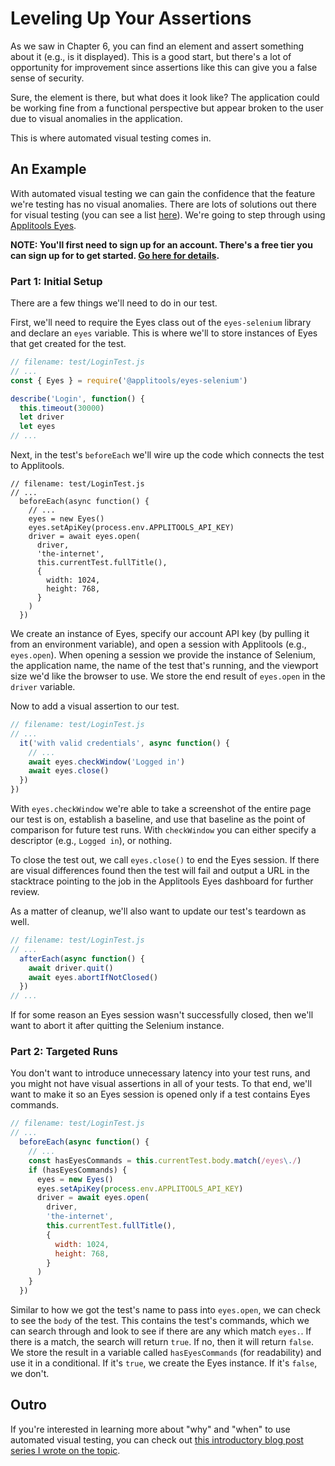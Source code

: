 # Leveling Up Your Assertions

As we saw in Chapter 6, you can find an element and assert something about it (e.g., is it displayed). This is a good start, but there's a lot of opportunity for improvement since assertions like this can give you a false sense of security.

Sure, the element is there, but what does it look like? The application could be working fine from a functional perspective but appear broken to the user due to visual anomalies in the application.

This is where automated visual testing comes in.

## An Example

With automated visual testing we can gain the confidence that the feature we're testing has no visual anomalies. There are lots of solutions out there for visual testing (you can see a list [here](https://applitools.com/blog/how-to-do-visual-testing-with-selenium)). We're going to step through using [Applitools Eyes](https://applitools.com).

__NOTE: You'll first need to sign up for an account. There's a free tier you can sign up for to get started. [Go here for details](https://applitools.com/users/register).__

### Part 1: Initial Setup

There are a few things we'll need to do in our test.

First, we'll need to require the Eyes class out of the `eyes-selenium` library and declare an `eyes` variable. This is where we'll to store instances of Eyes that get created for the test.

```javascript
// filename: test/LoginTest.js
// ...
const { Eyes } = require('@applitools/eyes-selenium')

describe('Login', function() {
  this.timeout(30000)
  let driver
  let eyes
// ...
```

Next, in the test's `beforeEach` we'll wire up the code which connects the test to Applitools.

```javacript
// filename: test/LoginTest.js
// ...
  beforeEach(async function() {
    // ...
    eyes = new Eyes()
    eyes.setApiKey(process.env.APPLITOOLS_API_KEY)
    driver = await eyes.open(
      driver,
      'the-internet',
      this.currentTest.fullTitle(),
      {
        width: 1024,
        height: 768,
      }
    )
  })
```

We create an instance of Eyes, specify our account API key (by pulling it from an environment variable), and open a session with Applitools (e.g., `eyes.open`). When opening a session we provide the instance of Selenium, the application name, the name of the test that's running, and the viewport size we'd like the browser to use. We store the end result of `eyes.open` in the `driver` variable.

Now to add a visual assertion to our test.

```javascript
// filename: test/LoginTest.js
// ...
  it('with valid credentials', async function() {
    // ...
    await eyes.checkWindow('Logged in')
    await eyes.close()
  })
})
```

With `eyes.checkWindow` we're able to take a screenshot of the entire page our test is on, establish a baseline, and use that baseline as the point of comparison for future test runs. With `checkWindow` you can either specify a descriptor (e.g., `Logged in`), or nothing.

To close the test out, we call `eyes.close()` to end the Eyes session. If there are visual differences found then the test will fail and output a URL in the stacktrace pointing to the job in the Applitools Eyes dashboard for further review.

As a matter of cleanup, we'll also want to update our test's teardown as well.

```javascript
// filename: test/LoginTest.js
// ...
  afterEach(async function() {
    await driver.quit()
    await eyes.abortIfNotClosed()
  })
// ...
```

If for some reason an Eyes session wasn't successfully closed, then we'll want to abort it after quitting the Selenium instance.

### Part 2: Targeted Runs

You don't want to introduce unnecessary latency into your test runs, and you might not have visual assertions in all of your tests. To that end, we'll want to make it so an Eyes session is opened only if a test contains Eyes commands.

```javascript
// filename: test/LoginTest.js
// ...
  beforeEach(async function() {
    // ...
    const hasEyesCommands = this.currentTest.body.match(/eyes\./)
    if (hasEyesCommands) {
      eyes = new Eyes()
      eyes.setApiKey(process.env.APPLITOOLS_API_KEY)
      driver = await eyes.open(
        driver,
        'the-internet',
        this.currentTest.fullTitle(),
        {
          width: 1024,
          height: 768,
        }
      )
    }
  })
```

Similar to how we got the test's name to pass into `eyes.open`, we can check to see the `body` of the test. This contains the test's commands, which we can search through and look to see if there are any which match `eyes.`. If there is a match, the search will return `true`. If no, then it will return `false`. We store the result in a variable called `hasEyesCommands` (for readability) and use it in a conditional. If it's `true`, we create the Eyes instance. If it's `false`, we don't.

## Outro

If you're interested in learning more about "why" and "when" to use automated visual testing, you can check out [this introductory blog post series I wrote on the topic](https://applitools.com/blog/visual-regression-testing-selenium).

